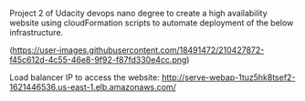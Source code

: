 Project 2 of Udacity devops nano degree to create a high availability website using cloudFormation scripts to automate deployment of the below
infrastructure.


(https://user-images.githubusercontent.com/18491472/210427872-f45c612d-4c55-46e8-9f92-f87fd330e4cc.png)


Load balancer IP to access the website:
http://serve-webap-1tuz5hk8tsef2-1621446536.us-east-1.elb.amazonaws.com/
